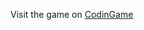 Visit the game on [CodinGame](https://www.codingame.com/demo/8575177102b80c4688260a632e7961598a86e7)
